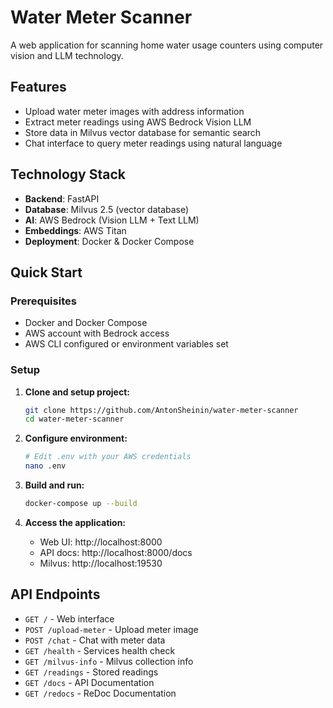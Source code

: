 # Water Meter Scanner

A web application for scanning home water usage counters using computer vision and LLM technology.

## Features

- Upload water meter images with address information
- Extract meter readings using AWS Bedrock Vision LLM
- Store data in Milvus vector database for semantic search
- Chat interface to query meter readings using natural language

## Technology Stack

- **Backend**: FastAPI
- **Database**: Milvus 2.5 (vector database)
- **AI**: AWS Bedrock (Vision LLM + Text LLM)
- **Embeddings**: AWS Titan
- **Deployment**: Docker & Docker Compose

## Quick Start

### Prerequisites

- Docker and Docker Compose
- AWS account with Bedrock access
- AWS CLI configured or environment variables set

### Setup

1. **Clone and setup project:**
   ```bash
   git clone https://github.com/AntonSheinin/water-meter-scanner
   cd water-meter-scanner
   ```

2. **Configure environment:**
   ```bash
   # Edit .env with your AWS credentials
   nano .env
   ```

3. **Build and run:**
   ```bash
   docker-compose up --build
   ```

4. **Access the application:**
   - Web UI: http://localhost:8000
   - API docs: http://localhost:8000/docs
   - Milvus: http://localhost:19530

## API Endpoints

- `GET /` - Web interface
- `POST /upload-meter` - Upload meter image
- `POST /chat` - Chat with meter data
- `GET /health` - Services health check
- `GET /milvus-info` - Milvus collection info
- `GET /readings` - Stored readings
- `GET /docs` - API Documentation
- `GET /redocs` - ReDoc Documentation
